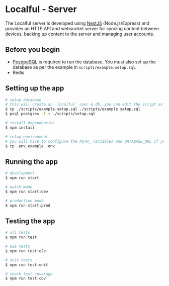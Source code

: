 # Localful - Server
The Localful server is developed using [NestJS](https://nestjs.com/) (Node.js/Express) and provides an HTTP API and websocket
server for syncing content between devices, backing up content to the server and managing user accounts.

## Before you begin
- [PostgreSQL](https://www.postgresql.org/) is required to run the database. You must also set up the database as per the example in `scripts/example.setup.sql`.
- Redis


## Setting up the app

```bash
# setup database
# this will create an `localful` user & db, you can edit the script as required
$ cp ./scripts/example.setup.sql ./scripts/example.setup.sql
$ psql postgres -f < ./scripts/setup.sql

# install dependencies
$ npm install

# setup environment
# you will have to configure the AUTH_ variables and DATABASE_URL if you edited the setup.sql script
$ cp .env.example .env
```

## Running the app

```bash
# development
$ npm run start

# watch mode
$ npm run start:dev

# production mode
$ npm run start:prod
```

## Testing the app

```bash
# all tests
$ npm run test

# e2e tests
$ npm run test:e2e

# unit tests
$ npm run test:unit

# check test coverage
$ npm run test:cov
```
